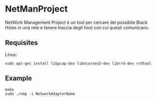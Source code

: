 # NetManProject
NetWork Management Project è un tool per cercare dei possibile Black Holes in una rete e tenere traccia degli host con cui questi comunicano.

## Requisites
Linux:
```
sudo apt-get install libpcap-dev libncurses5-dev librrd-dev rrdtool
```

## Example
```
make
sudo ./nmp -i NetworkAdapterName
```
